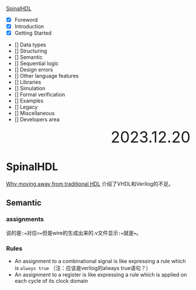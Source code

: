 [SpinalHDL](https://spinalhdl.github.io/SpinalDoc-RTD/master/index.html)

* [x] Foreword
* [x] Introduction
* [x] Getting Started
* [] Data types
* [] Structuring
* [] Semantic
* [] Sequential logic
* [] Design errors
* [] Other language features
* [] Libraries
* [] Simulation
* [] Formal verification
* [] Examples
* [] Legacy
* [] Miscellaneous
* [] Developers area

<div style="text-align:right; font-size:3em;">2023.12.20</div>

# SpinalHDL

[Why moving away from traditional HDL](https://spinalhdl.github.io/SpinalDoc-RTD/master/SpinalHDL/Foreword/index.html)
介绍了VHDL和Verilog的不足。

## Semantic

### assignments

说的是`:=`对应`<=`但是wire的生成出来的.v文件显示`:=`就是`=`。

### Rules

* An assignment to a combinational signal is like expressing a rule which is `always true` （注：应该是verilog的always true语句？）
* An assignment to a register is like expressing a rule which is applied on each cycle of its clock domain

